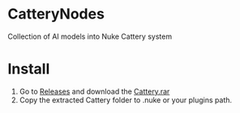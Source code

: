 # CatteryNodes
Collection of AI models into Nuke Cattery system
# Install
1. Go to [Releases](https://github.com/pedroCabrera/CatteryNodes/releases) and download the [Cattery.rar](https://github.com/pedroCabrera/CatteryNodes/releases/download/v001/Cattery.rar)
2. Copy the extracted Cattery folder to .nuke or your plugins path.

